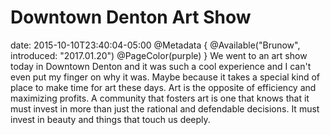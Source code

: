# Downtown Denton Art Show
date: 2015-10-10T23:40:04-05:00
@Metadata {
  @Available("Brunow", introduced: "2017.01.20")
  @PageColor(purple)
}
We went to an art show today in Downtown Denton and it was such a cool experience and I can't even put my finger on why it was. Maybe because it takes a special kind of place to make time for art these days. Art is the opposite of efficiency and maximizing profits. A community that fosters art is one that knows that it must invest in more than just the rational and defendable decisions. It must invest in beauty and things that touch us deeply.
